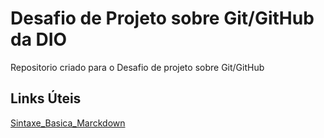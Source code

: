 # Desafio de Projeto sobre Git/GitHub da DIO
Repositorio criado para o Desafio de projeto sobre Git/GitHub

## Links Úteis
[Sintaxe_Basica_Marckdown](https://www.markdownguide.org/basic-syntax/)
